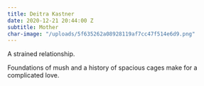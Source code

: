 ```yaml
---
title: Deitra Kastner
date: 2020-12-21 20:44:00 Z
subtitle: Mother
char-image: "/uploads/5f635262a08928119af7cc47f514e6d9.png"
---
```


A strained relationship.

Foundations of mush and a history of spacious cages make for a complicated love.